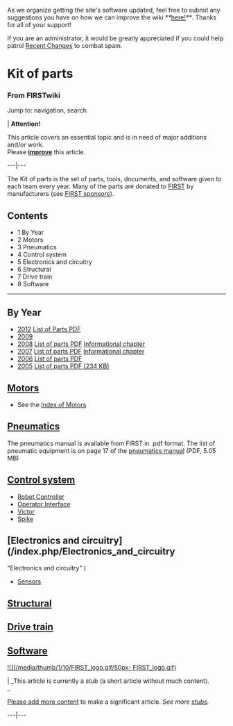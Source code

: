 As we organize getting the site's software updated, feel free to submit any
suggestions you have on how we can improve the wiki
_**_[here!](/index.php/User:Hallry/Suggestions "User:Hallry/Suggestions"
)_**_. Thanks for all of your support!

If you are an administrator, it would be greatly appreciated if you could help
patrol [Recent Changes](/index.php/Special:Recentchanges
"Special:Recentchanges" ) to combat spam.

# Kit of parts

### From FIRSTwiki

Jump to: navigation, search

| **Attention!**  

This article covers an essential topic and is in need of major additions
and/or work.  
Please
**[improve](http://www.firstwiki.net/index.php?title=Kit_of_parts&action=edit
"http://www.firstwiki.net/index.php?title=Kit_of_parts&action=edit" )** this
article.  
  
---|---  
  
  
The Kit of parts is the set of parts, tools, documents, and software given to
each team every year. Many of the parts are donated to
[FIRST](/index.php/FIRST "FIRST" ) by manufacturers (see [FIRST
sponsors](/index.php/FIRST_sponsors "FIRST sponsors" )).

## Contents

  * 1 By Year
  * 2 Motors
  * 3 Pneumatics
  * 4 Control system
  * 5 Electronics and circuitry
  * 6 Structural
  * 7 Drive train
  * 8 Software  
---  
  

##  By Year

  * [2012](/index.php/Kit_of_Parts_%282012%29 "Kit of Parts \(2012\)" ) [List of Parts PDF](http://www.usfirst.org/sites/default/files/uploadedFiles/Robotics_Programs/FRC/Game_and_Season__Info/2012_Assets/KOP%20Checklist.pdf "http://www.usfirst.org/sites/default/files/uploadedFiles/Robotics_Programs/FRC/Game_and_Season__Info/2012_Assets/KOP%20Checklist.pdf" )
  * [2009](/index.php?title=Kit_of_parts_%282009%29&action=edit "Kit of parts \(2009\)" )
  * [2008](/index.php?title=Kit_of_parts_%282008%29&action=edit "Kit of parts \(2008\)" ) [List of parts PDF](http://www.usfirst.org/uploadedFiles/Community/FRC/FRC_Documents_and_Updates/2008_Assets/Manual/10%20-The%20Kit%20of%20Parts-RevB.pdf "http://www.usfirst.org/uploadedFiles/Community/FRC/FRC_Documents_and_Updates/2008_Assets/Manual/10%20-The%20Kit%20of%20Parts-RevB.pdf" ) [Informational chapter](http://www.usfirst.org/uploadedFiles/Community/FRC/FRC_Documents_and_Updates/2008_Assets/Manual/10%20-The%20Kit%20of%20Parts-RevB.pdf "http://www.usfirst.org/uploadedFiles/Community/FRC/FRC_Documents_and_Updates/2008_Assets/Manual/10%20-The%20Kit%20of%20Parts-RevB.pdf" )
  * [2007](/index.php?title=Kit_of_parts_%282007%29&action=edit "Kit of parts \(2007\)" ) [List of parts PDF](http://www.usfirst.org/uploadedFiles/Community/FRC/FRC_Documents_and_Updates/2007_assets/Manual/KOP_Checklist_RevE.pdf "http://www.usfirst.org/uploadedFiles/Community/FRC/FRC_Documents_and_Updates/2007_assets/Manual/KOP_Checklist_RevE.pdf" ) [Informational chapter](http://www.usfirst.org/uploadedFiles/Community/FRC/FRC_Documents_and_Updates/2007_assets/Manual/10%20-%20The_Kit_of_Parts.pdf "http://www.usfirst.org/uploadedFiles/Community/FRC/FRC_Documents_and_Updates/2007_assets/Manual/10%20-%20The_Kit_of_Parts.pdf" )
  * [2006](/index.php?title=Kit_of_parts_%282006%29&action=edit "Kit of parts \(2006\)" ) [List of parts PDF](http://www2.usfirst.org/2006comp/Manual/5-The_Robot_Rev_F.pdf "http://www2.usfirst.org/2006comp/Manual/5-The_Robot_Rev_F.pdf" )
  * [2005](/index.php?title=Kit_of_parts_%282005%29&action=edit "Kit of parts \(2005\)" ) [List of parts PDF (234 KB)](http://www2.usfirst.org/2005comp/Manuals/Kit_of_Parts.pdf "http://www2.usfirst.org/2005comp/Manuals/Kit_of_Parts.pdf" )


## [Motors](/index.php/Motors "Motors" )

  * See the [Index of Motors](/index.php/Motors "Motors" )


## [Pneumatics](/index.php/Pneumatics "Pneumatics" )

The pneumatics manual is available from FIRST in .pdf format. The list of
pneumatic equipment is on page 17 of the [pneumatics
manual](http://www2.usfirst.org/2005comp/Manuals/2005PneumaticsManual.pdf
"http://www2.usfirst.org/2005comp/Manuals/2005PneumaticsManual.pdf" ) (PDF,
5.05 MB)


## [Control system](/index.php/Control_system "Control system" )

  * [Robot Controller](/index.php/Robot_Controller "Robot Controller" )
  * [Operator Interface](/index.php/Operator_Interface "Operator Interface" )
  * [Victor](/index.php/Victor "Victor" )
  * [Spike](/index.php/Spike "Spike" )

  


## [Electronics and circuitry](/index.php/Electronics_and_circuitry
"Electronics and circuitry" )

  * [Sensors](/index.php/Sensors "Sensors" )

  


## [Structural](/index.php/Chassis "Chassis" )


## [Drive train](/index.php/Drive_train "Drive train" )


## [Software](/index.php/Software "Software" )

[![](/media/thumb/1/10/FIRST_logo.gif/50px-
FIRST_logo.gif)](/index.php/Image:FIRST_logo.gif "" )

|  _This article is currently a stub (a short article without much content).  
_

[Please add more
content](http://www.firstwiki.net/index.php?title=Kit_of_parts&action=edit
"http://www.firstwiki.net/index.php?title=Kit_of_parts&action=edit" ) to make
a significant article. _See more [stubs](/index.php/Special:Shortpages
"Special:Shortpages" )._  
  
---|---  
  
